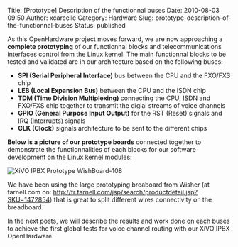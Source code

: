 Title: [Prototype] Description of the functionnal buses
Date: 2010-08-03 09:50
Author: xcarcelle
Category: Hardware
Slug: prototype-description-of-the-functionnal-buses
Status: published

As this OpenHardware project moves forward, we are now approaching a
**complete prototyping** of our functionnal blocks and
telecommunications interfaces control from the Linux kernel. The main
functionnal blocks to be tested and validated are in our architecture
based on the following buses:

-   **SPI (Serial Peripheral Interface)** bus between the CPU and the
    FXO/FXS chip
-   **LEB (Local Expansion Bus)** between the CPU and the ISDN chip
-   **TDM (Time Division Multiplexing)** connecting the CPU, ISDN and
    FXO/FXS chip together to transmit the digial streams of voice
    channels
-   **GPIO (General Purpose Input Output)** for the RST (Reset) signals
    and IRQ (Interrupts) signals
-   **CLK (Clock)** signals architecture to be sent to the different
    chips

**Below is a picture of our prototype boards** connected together to
demonstrate the functionnalities of each blocks for our software
development on the Linux kernel modules:

![XiVO IPBX Prototype
WishBoard-108](/public/.20100802_002_m.jpg "XiVO IPBX Prototype WishBoard-108, août 2010")

We have been using the large prototyping breaboard from Wisher (at
farnell.com on:
<http://fr.farnell.com/jsp/search/productdetail.jsp?SKU=1472854>) that
is great to split different wires connectivity on the breadboard.

In the next posts, we will describe the results and work done on each
buses to achieve the first global tests for voice channel routing with
our XiVO IPBX OpenHardware.

</p>

